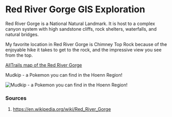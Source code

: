 <!-- Heading 1 -->
# Red River Gorge GIS Exploration

<!-- Paragraph 1 -->
Red River Gorge is a National Natural Landmark.
It is host to a complex canyon system with high sandstone cliffs, rock shelters, waterfalls, and natural bridges.

My favorite location in Red River Gorge is Chimney Top Rock because of the enjoyable hike it takes to get to the rock, and the impressive view you see from the top.

<!-- Link to web page -->
<!-- [My map of the Hoenn Region from the Pokemon video games!](https://www.alltrails.com/explore/us/kentucky/pine-ridge) -->

[AllTrails map of the Red River Gorge](https://www.alltrails.com/explore/us/kentucky/pine-ridge)

<!-- Heading 1 -->
Mudkip - a Pokemon you can find in the Hoenn Region!
<!-- Display PNG image from a different server. Notice the exclamation mark ! -->
![Mudkip - a Pokemon you can find in the Hoenn Region!](https://upload.wikimedia.org/wikipedia/en/2/22/Pok%C3%A9mon_Mudkip_art.png)

<!-- 
    This is a comment. The above line grabs a PNG from a URL and will display it as an image. The "Mudkip - a Pokemon you can find in the Hoenn Region!" text inside the brackets is called an Alt property and is used in case the image is corrupted or for browsers that don't display images (they exist). 
-->

<!-- Heading 3 -->
### Sources
1. https://en.wikipedia.org/wiki/Red_River_Gorge